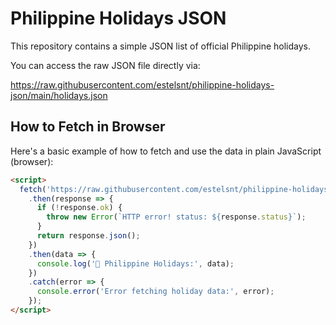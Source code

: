 # Philippine Holidays JSON

This repository contains a simple JSON list of official Philippine holidays.

You can access the raw JSON file directly via:

https://raw.githubusercontent.com/estelsnt/philippine-holidays-json/main/holidays.json


## How to Fetch in Browser

Here's a basic example of how to fetch and use the data in plain JavaScript (browser):

```html
<script>
  fetch('https://raw.githubusercontent.com/estelsnt/philippine-holidays-json/main/holidays.json')
    .then(response => {
      if (!response.ok) {
        throw new Error(`HTTP error! status: ${response.status}`);
      }
      return response.json();
    })
    .then(data => {
      console.log('📅 Philippine Holidays:', data);
    })
    .catch(error => {
      console.error('Error fetching holiday data:', error);
    });
</script>
